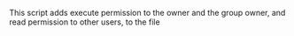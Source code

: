 This script  adds execute permission to the owner and the group owner, and read permission to other users, to the file
